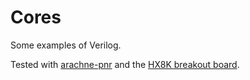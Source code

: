 
# Cores

Some examples of Verilog.

Tested with [arachne-pnr] and the [HX8K breakout board].

  [arachne-pnr]: https://github.com/cseed/arachne-pnr
  [HX8K breakout board]: http://www.latticesemi.com/en/Products/DevelopmentBoardsAndKits/iCE40HX8KBreakoutBoard.aspx

